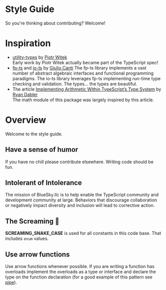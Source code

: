 # Style Guide

So you're thinking about contributing? Welcome!

# Inspiration

- [utility-types](https://github.com/piotrwitek/utility-types) by [Piotr Witek](https://github.com/piotrwitek)  
  Early work by Piotr Witek actually became part of the TypeScript spec!
- [fp-ts](https://github.com/gcanti/fp-ts) and [io-ts](https://github.com/gcanti/io-ts) by [Giulio Canti](https://gcanti.github.io/)
  The fp-ts library implements a vast number of abstract algebraic interfaces
  and functional programming paradigms. The io-ts library leverages fp-ts
  implementing run-time type checking and validation. The types... the types are
  beautiful.
- The article [Implementing Arithmetic Within TypeScript’s Type System](https://itnext.io/implementing-arithmetic-within-typescripts-type-system-a1ef140a6f6f) by [Ryan Dabler](https://medium.com/@ryan.dabler)  
  The math module of this package was largely inspired by this article.

# Overview

Welcome to the style guide.

## Have a sense of humor

If you have no chill please contribute elsewhere. Writing code should be fun.

## Intolerant of Intolerance

The mission of BlueSky.llc is to help enable the TypeScript community and
development community at large. Behaviors that discourage collaboration or
negatively impact diversity and inclusion will lead to corrective action.

## The Screaming 🐍

**SCREAMING_SNAKE_CASE** is used for all constants in this code base. That
includes `enum` values.

## Use arrow functions

Use arrow functions whenever possible. If you are writing a function has
overloads implement the overloads as a type or interface and declare the type
on the function declaration (for a good example of this pattern see
[pipe](https://github.com/bluesky-llc/open-source/blob/main/packages/utils/src/pipe.ts)).
